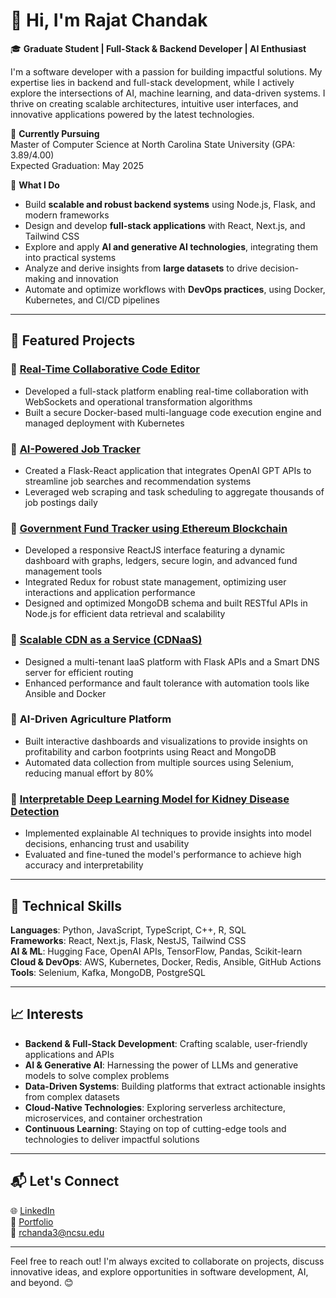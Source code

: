 # 👋 Hi, I'm Rajat Chandak  

🎓 **Graduate Student | Full-Stack & Backend Developer | AI Enthusiast**  

I'm a software developer with a passion for building impactful solutions. My expertise lies in backend and full-stack development, while I actively explore the intersections of AI, machine learning, and data-driven systems. I thrive on creating scalable architectures, intuitive user interfaces, and innovative applications powered by the latest technologies.  

🚀 **Currently Pursuing**  
Master of Computer Science at North Carolina State University (GPA: 3.89/4.00)  
Expected Graduation: May 2025  

🌟 **What I Do**  
- Build **scalable and robust backend systems** using Node.js, Flask, and modern frameworks  
- Design and develop **full-stack applications** with React, Next.js, and Tailwind CSS  
- Explore and apply **AI and generative AI technologies**, integrating them into practical systems  
- Analyze and derive insights from **large datasets** to drive decision-making and innovation  
- Automate and optimize workflows with **DevOps practices**, using Docker, Kubernetes, and CI/CD pipelines  

---

## 📂 Featured Projects  

### 🔹 **[Real-Time Collaborative Code Editor](https://github.com/RajatChandak2000/Real-Time-Collaborative-Code-Editor)**  
- Developed a full-stack platform enabling real-time collaboration with WebSockets and operational transformation algorithms  
- Built a secure Docker-based multi-language code execution engine and managed deployment with Kubernetes  

### 🔹 **[AI-Powered Job Tracker](https://github.com/RajatChandak2000/JTracker)**  
- Created a Flask-React application that integrates OpenAI GPT APIs to streamline job searches and recommendation systems  
- Leveraged web scraping and task scheduling to aggregate thousands of job postings daily  

### 🔹 **[Government Fund Tracker using Ethereum Blockchain](https://github.com/RajatChandak2000/Goverment-Fund-Tracking-System)**  
- Developed a responsive ReactJS interface featuring a dynamic dashboard with graphs, ledgers, secure login, and advanced fund management tools  
- Integrated Redux for robust state management, optimizing user interactions and application performance  
- Designed and optimized MongoDB schema and built RESTful APIs in Node.js for efficient data retrieval and scalability  

### 🔹 **[Scalable CDN as a Service (CDNaaS)]()**  
- Designed a multi-tenant IaaS platform with Flask APIs and a Smart DNS server for efficient routing  
- Enhanced performance and fault tolerance with automation tools like Ansible and Docker  

### 🔹 **AI-Driven Agriculture Platform**  
- Built interactive dashboards and visualizations to provide insights on profitability and carbon footprints using React and MongoDB  
- Automated data collection from multiple sources using Selenium, reducing manual effort by 80%  

### 🔹 **[Interpretable Deep Learning Model for Kidney Disease Detection](https://github.com/RajatChandak2000/DL-Kideny-Disease-prediction)**  
- Implemented explainable AI techniques to provide insights into model decisions, enhancing trust and usability  
- Evaluated and fine-tuned the model's performance to achieve high accuracy and interpretability  

---

## 🔧 Technical Skills  

**Languages**: Python, JavaScript, TypeScript, C++, R, SQL  
**Frameworks**: React, Next.js, Flask, NestJS, Tailwind CSS  
**AI & ML**: Hugging Face, OpenAI APIs, TensorFlow, Pandas, Scikit-learn  
**Cloud & DevOps**: AWS, Kubernetes, Docker, Redis, Ansible, GitHub Actions  
**Tools**: Selenium, Kafka, MongoDB, PostgreSQL  

---

## 📈 Interests  

- **Backend & Full-Stack Development**: Crafting scalable, user-friendly applications and APIs  
- **AI & Generative AI**: Harnessing the power of LLMs and generative models to solve complex problems  
- **Data-Driven Systems**: Building platforms that extract actionable insights from complex datasets  
- **Cloud-Native Technologies**: Exploring serverless architecture, microservices, and container orchestration  
- **Continuous Learning**: Staying on top of cutting-edge tools and technologies to deliver impactful solutions  

---

## 📬 Let's Connect  

🌐 [LinkedIn](https://linkedin.com/in/rajat-chandak)  
💼 [Portfolio](https://github.com/RajatChandak2000)  
📧 rchanda3@ncsu.edu  

---

Feel free to reach out! I'm always excited to collaborate on projects, discuss innovative ideas, and explore opportunities in software development, AI, and beyond. 😊 
